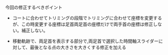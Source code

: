 今回の修正するべきポイント

- コートに合わせてトリミングの段階でトリミングに合わせて座標を変更するが、この時変更する座標は足首両足首の座標だけで両手首の座標は修正しない。補正しない。

- 移動軌跡で、両足首を表示する部分で,両足首で選択した時間軸スライダーに対して、最後となる点の大きさを大きくする修正を加える